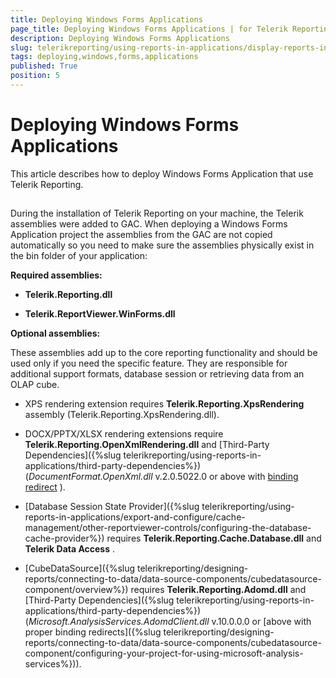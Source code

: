```yaml
---
title: Deploying Windows Forms Applications
page_title: Deploying Windows Forms Applications | for Telerik Reporting Documentation
description: Deploying Windows Forms Applications
slug: telerikreporting/using-reports-in-applications/display-reports-in-applications/windows-forms-application/deploying-windows-forms-applications
tags: deploying,windows,forms,applications
published: True
position: 5
---
```


# Deploying Windows Forms Applications



This article describes how to deploy Windows Forms Application that use Telerik Reporting.

## 

During the installation of Telerik Reporting on your machine, the Telerik assemblies were added to GAC.           When deploying a Windows Forms Application project the assemblies from the GAC are not copied           automatically so you need to make sure the assemblies physically exist in the bin           folder of your application:         

__Required assemblies:__ 

* __Telerik.Reporting.dll__ 

* __Telerik.ReportViewer.WinForms.dll__ 

__Optional assemblies:__ 

These assemblies add up to the core reporting functionality and should be used only if you need the specific feature.           They are responsible for additional support formats, database session or retrieving data from an OLAP cube.         

* XPS rendering extension requires __Telerik.Reporting.XpsRendering__  assembly (Telerik.Reporting.XpsRendering.dll).             

* DOCX/PPTX/XLSX rendering extensions require __Telerik.Reporting.OpenXmlRendering.dll__                and [Third-Party Dependencies]({%slug telerikreporting/using-reports-in-applications/third-party-dependencies%}) (*DocumentFormat.OpenXml.dll*                v.2.0.5022.0 or above with                [binding redirect](http://msdn.microsoft.com/en-us/library/eftw1fys(v=vs.110).aspx) ).             

* [Database Session State Provider]({%slug telerikreporting/using-reports-in-applications/export-and-configure/cache-management/other-reportviewer-controls/configuring-the-database-cache-provider%})               requires __Telerik.Reporting.Cache.Database.dll__  and __Telerik Data Access__ .             

* [CubeDataSource]({%slug telerikreporting/designing-reports/connecting-to-data/data-source-components/cubedatasource-component/overview%}) requires               __Telerik.Reporting.Adomd.dll__  and [Third-Party Dependencies]({%slug telerikreporting/using-reports-in-applications/third-party-dependencies%})               (*Microsoft.AnalysisServices.AdomdClient.dll*  v.10.0.0.0 or [above with proper binding redirects]({%slug telerikreporting/designing-reports/connecting-to-data/data-source-components/cubedatasource-component/configuring-your-project-for-using-microsoft-analysis-services%})).             


